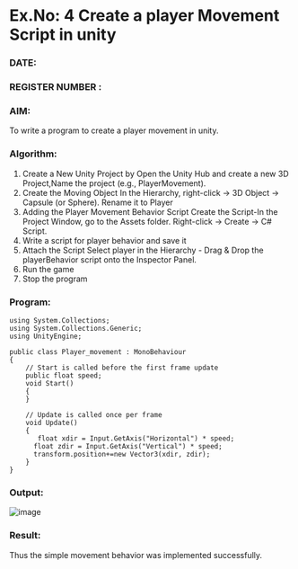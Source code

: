 # Ex.No: 4  Create a player Movement Script in unity 
### DATE:                                                                            
### REGISTER NUMBER : 
### AIM: 
To write a program to create a player movement in unity.
### Algorithm:
1. Create a New Unity Project by Open the  Unity Hub and create a new 3D Project,Name the project (e.g., PlayerMovement).
2. Create the Moving Object
   In the Hierarchy, right-click → 3D Object → Capsule (or Sphere).
   Rename it to Player 
4. Adding the Player Movement Behavior Script
   Create the Script-In the Project Window, go to the Assets folder.
   Right-click → Create → C# Script.
5. Write a script for player behavior and save it
6. Attach the Script
   Select player in the Hierarchy - Drag & Drop the playerBehavior script onto the Inspector Panel.
7. Run the game 
8. Stop the program
    
### Program:
```
using System.Collections;
using System.Collections.Generic;
using UnityEngine;

public class Player_movement : MonoBehaviour
{
    // Start is called before the first frame update
    public float speed;
    void Start()
    {
    }

    // Update is called once per frame
    void Update()
    {
       float xdir = Input.GetAxis("Horizontal") * speed;
      float zdir = Input.GetAxis("Vertical") * speed;
      transform.position+=new Vector3(xdir, zdir); 
    }
}

```
### Output:

![image](https://github.com/user-attachments/assets/5a626c91-c4f3-48c6-a7bb-189ed3c38fcd)








### Result:
Thus the simple movement behavior was implemented successfully.
